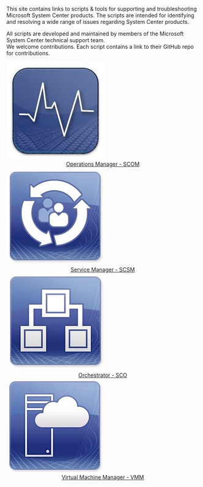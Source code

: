 This site contains links to scripts & tools for supporting and troubleshooting Microsoft System Center products. The scripts are intended for identifying and resolving a wide range of issues regarding System Center products. 

All scripts are developed and maintained by members of the Microsoft System Center technical support team.  
We welcome contributions. Each script contains a link to their GitHub repo for contributions.

<div>

  <div>
    <div><img src="SCOM.png" /></div>
    <div style="text-align:center"><a href="https://github.com/blakedrumm/SCOM-Scripts-and-SQL">Operations Manager - SCOM</a></div>
  </div>
  
  <div>
    <div><img src="SCSM.png" /></div>
    <div style="text-align:center"><a href="https://microsoft.github.io/CSS-SystemCenter-ServiceManager">Service Manager - SCSM</a></div>
  </div>

  <div>
    <div><img src="SCO.png" /></div>
    <div style="text-align:center"><a href="https://microsoft.github.io/CSS-SystemCenter-Orchestrator">Orchestrator - SCO</a></div>
  </div>

  <div>
    <div><img src="VMM.png" /></div>
    <div style="text-align:center"><a href="https://github.com/blakedrumm/SCVMM-Scripts-and-SQL">Virtual Machine Manager - VMM</a></div>
  </div>

</div>

